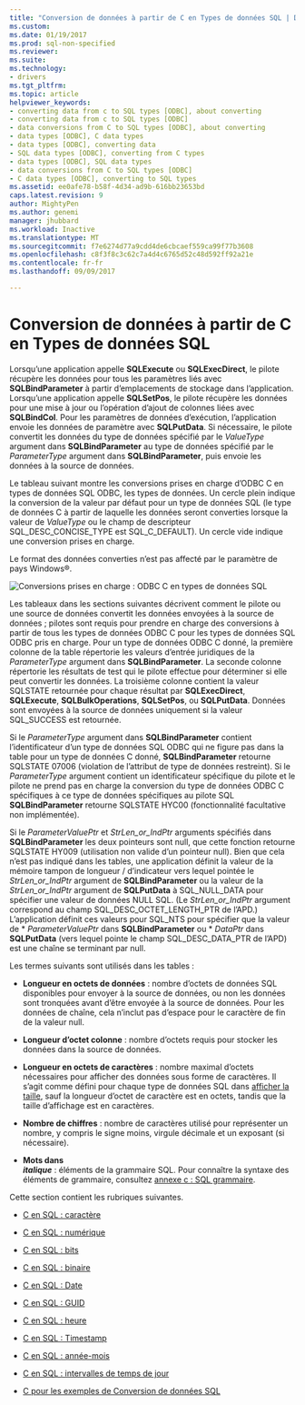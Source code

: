 ```yaml
---
title: "Conversion de données à partir de C en Types de données SQL | Documents Microsoft"
ms.custom: 
ms.date: 01/19/2017
ms.prod: sql-non-specified
ms.reviewer: 
ms.suite: 
ms.technology:
- drivers
ms.tgt_pltfrm: 
ms.topic: article
helpviewer_keywords:
- converting data from c to SQL types [ODBC], about converting
- converting data from c to SQL types [ODBC]
- data conversions from C to SQL types [ODBC], about converting
- data types [ODBC], C data types
- data types [ODBC], converting data
- SQL data types [ODBC], converting from C types
- data types [ODBC], SQL data types
- data conversions from C to SQL types [ODBC]
- C data types [ODBC], converting to SQL types
ms.assetid: ee0afe78-b58f-4d34-ad9b-616bb23653bd
caps.latest.revision: 9
author: MightyPen
ms.author: genemi
manager: jhubbard
ms.workload: Inactive
ms.translationtype: MT
ms.sourcegitcommit: f7e6274d77a9cdd4de6cbcaef559ca99f77b3608
ms.openlocfilehash: c8f3f8c3c62c7a4d4c6765d52c48d592ff92a21e
ms.contentlocale: fr-fr
ms.lasthandoff: 09/09/2017

---
```

# <a name="converting-data-from-c-to-sql-data-types"></a>Conversion de données à partir de C en Types de données SQL
Lorsqu’une application appelle **SQLExecute** ou **SQLExecDirect**, le pilote récupère les données pour tous les paramètres liés avec **SQLBindParameter** à partir d’emplacements de stockage dans l’application. Lorsqu’une application appelle **SQLSetPos**, le pilote récupère les données pour une mise à jour ou l’opération d’ajout de colonnes liées avec **SQLBindCol**. Pour les paramètres de données d’exécution, l’application envoie les données de paramètre avec **SQLPutData**. Si nécessaire, le pilote convertit les données du type de données spécifié par le *ValueType* argument dans **SQLBindParameter** au type de données spécifié par le *ParameterType* argument dans **SQLBindParameter**, puis envoie les données à la source de données.  
  
 Le tableau suivant montre les conversions prises en charge d’ODBC C en types de données SQL ODBC, les types de données. Un cercle plein indique la conversion de la valeur par défaut pour un type de données SQL (le type de données C à partir de laquelle les données seront converties lorsque la valeur de *ValueType* ou le champ de descripteur SQL_DESC_CONCISE_TYPE est SQL_C_DEFAULT). Un cercle vide indique une conversion prises en charge.  
  
 Le format des données converties n’est pas affecté par le paramètre de pays Windows®.  
  
 ![Conversions prises en charge : ODBC C en types de données SQL](../../../odbc/reference/appendixes/media/apd1b.gif "apd1b")  
  
 Les tableaux dans les sections suivantes décrivent comment le pilote ou une source de données convertit les données envoyées à la source de données ; pilotes sont requis pour prendre en charge des conversions à partir de tous les types de données ODBC C pour les types de données SQL ODBC pris en charge. Pour un type de données ODBC C donné, la première colonne de la table répertorie les valeurs d’entrée juridiques de la *ParameterType* argument dans **SQLBindParameter**. La seconde colonne répertorie les résultats de test qui le pilote effectue pour déterminer si elle peut convertir les données. La troisième colonne contient la valeur SQLSTATE retournée pour chaque résultat par **SQLExecDirect**, **SQLExecute**, **SQLBulkOperations**, **SQLSetPos**, ou **SQLPutData**. Données sont envoyées à la source de données uniquement si la valeur SQL_SUCCESS est retournée.  
  
 Si le *ParameterType* argument dans **SQLBindParameter** contient l’identificateur d’un type de données SQL ODBC qui ne figure pas dans la table pour un type de données C donné, **SQLBindParameter** retourne SQLSTATE 07006 (violation de l’attribut de type de données restreint). Si le *ParameterType* argument contient un identificateur spécifique du pilote et le pilote ne prend pas en charge la conversion du type de données ODBC C spécifiques à ce type de données spécifiques au pilote SQL **SQLBindParameter** retourne SQLSTATE HYC00 (fonctionnalité facultative non implémentée).  
  
 Si le *ParameterValuePtr* et *StrLen_or_IndPtr* arguments spécifiés dans **SQLBindParameter** les deux pointeurs sont null, que cette fonction retourne SQLSTATE HY009 (utilisation non valide d’un pointeur null). Bien que cela n’est pas indiqué dans les tables, une application définit la valeur de la mémoire tampon de longueur / d’indicateur vers lequel pointée le *StrLen_or_IndPtr* argument de **SQLBindParameter** ou la valeur de la *StrLen_or_IndPtr* argument de **SQLPutData** à SQL_NULL_DATA pour spécifier une valeur de données NULL SQL. (Le *StrLen_or_IndPtr* argument correspond au champ SQL_DESC_OCTET_LENGTH_PTR de l’APD.) L’application définit ces valeurs pour SQL_NTS pour spécifier que la valeur de \* *ParameterValuePtr* dans **SQLBindParameter** ou \* *DataPtr* dans **SQLPutData** (vers lequel pointe le champ SQL_DESC_DATA_PTR de l’APD) est une chaîne se terminant par null.  
  
 Les termes suivants sont utilisés dans les tables :  
  
-   **Longueur en octets de données** : nombre d’octets de données SQL disponibles pour envoyer à la source de données, ou non les données sont tronquées avant d’être envoyée à la source de données. Pour les données de chaîne, cela n’inclut pas d’espace pour le caractère de fin de la valeur null.  
  
-   **Longueur d’octet colonne** : nombre d’octets requis pour stocker les données dans la source de données.  
  
-   **Longueur en octets de caractères** : nombre maximal d’octets nécessaires pour afficher des données sous forme de caractères. Il s’agit comme défini pour chaque type de données SQL dans [afficher la taille](../../../odbc/reference/appendixes/display-size.md), sauf la longueur d’octet de caractère est en octets, tandis que la taille d’affichage est en caractères.  
  
-   **Nombre de chiffres** : nombre de caractères utilisé pour représenter un nombre, y compris le signe moins, virgule décimale et un exposant (si nécessaire).  
  
-   **Mots dans**   
     ***italique*** : éléments de la grammaire SQL. Pour connaître la syntaxe des éléments de grammaire, consultez [annexe c : SQL grammaire](../../../odbc/reference/appendixes/appendix-c-sql-grammar.md).  
  
 Cette section contient les rubriques suivantes.  
  
-   [C en SQL : caractère](../../../odbc/reference/appendixes/c-to-sql-character.md)  
  
-   [C en SQL : numérique](../../../odbc/reference/appendixes/c-to-sql-numeric.md)  
  
-   [C en SQL : bits](../../../odbc/reference/appendixes/c-to-sql-bit.md)  
  
-   [C en SQL : binaire](../../../odbc/reference/appendixes/c-to-sql-binary.md)  
  
-   [C en SQL : Date](../../../odbc/reference/appendixes/c-to-sql-date.md)  
  
-   [C en SQL : GUID](../../../odbc/reference/appendixes/c-to-sql-guid.md)  
  
-   [C en SQL : heure](../../../odbc/reference/appendixes/c-to-sql-time.md)  
  
-   [C en SQL : Timestamp](../../../odbc/reference/appendixes/c-to-sql-timestamp.md)  
  
-   [C en SQL : année-mois](../../../odbc/reference/appendixes/c-to-sql-year-month-intervals.md)  
  
-   [C en SQL : intervalles de temps de jour](../../../odbc/reference/appendixes/c-to-sql-day-time-intervals.md)  
  
-   [C pour les exemples de Conversion de données SQL](../../../odbc/reference/appendixes/c-to-sql-data-conversion-examples.md)

